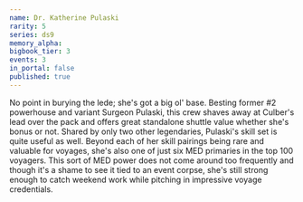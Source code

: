 ```yaml
---
name: Dr. Katherine Pulaski
rarity: 5
series: ds9
memory_alpha:
bigbook_tier: 3
events: 3
in_portal: false
published: true
---
```


No point in burying the lede; she's got a big ol' base. Besting former #2 powerhouse and variant Surgeon Pulaski, this crew shaves away at Culber's lead over the pack and offers great standalone shuttle value whether she's bonus or not. Shared by only two other legendaries, Pulaski's skill set is quite useful as well. Beyond each of her skill pairings being rare and valuable for voyages, she's also one of just six MED primaries in the top 100 voyagers. This sort of MED power does not come around too frequently and though it's a shame to see it tied to an event corpse, she's still strong enough to catch weekend work while pitching in impressive voyage credentials.
